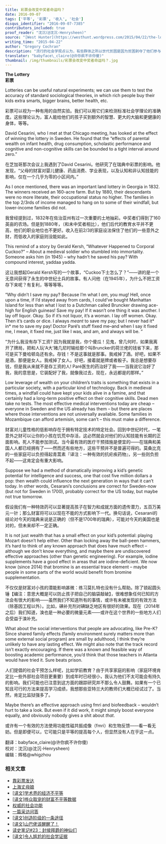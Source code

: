 ```yaml
---
title: 彩票会改变中奖者命运吗？
date: 2016-09-07
tags: ['平等', '彩票', '收入', '社会']
disqus_identifier: "2016-09-07-7385"
contributors_included: true
proof_reader: "沈沉(@沈沉-Henrysheen)"
source: "[West Hunter](https://westhunt.wordpress.com/2015/04/22/the-lottery/)"
writing_time: "2015-04-22"
author: "Gregory Cochran"
description: "流行的社会学观点认为，有些群体之所以世代贫困是因为贫困剥夺了他们参与社会竞争的能力，因而贫困会自动创造新的贫困，假如某种力量能将孩子们拉到同一条起跑线上，不平等便可消除，如果这种说法成立，那么彩票中奖大概是改变命运的最佳机会了，是这样吗？"
translator: "babyface\_claire(@许你疯不许你傻)"
thumbnail: /img/thumbnails/彩票会改变中奖者命运吗？.jpg
---
```


**The Lottery**  
**彩票**

Lotteries can be useful natural experiments; we can use them to test the accuracy of standard sociological theories, in which rich people buy their kids extra smarts, bigger brains, better health, etc.

彩票可以视为一种有用的自然实验。我们可以用它们来检测标准社会学理论的准确度。这些理论认为，富人能给他们的孩子买到额外的智慧、更大的大脑和更健康的身体，等等。

David Cesarini, who I met at that Chicago meeting, has looked at the effect of winning the lottery in Sweden. He found that the “effects of parental wealth on infant health, drug consumption, scholastic performance and cognitive and non-cognitive skills can be bounded to a tight interval around zero.”

在芝加哥那次会议上我遇到了David Cesarini。他研究了在瑞典中彩票的影响。他发现，“父母的财富对婴儿健康、药品消费、学业表现，以及认知和非认知技能的影响，仅在一个几乎为零的小区间内。”

As I once mentioned, there was an important land lottery in Georgia in 1832. The winners received an 160-acre farm. But by 1880, their descendants were no more literate, their occupational status no higher. The families in the top 2/3rds of income managed to hang on to some of their windfall, but lower-income families did not.

我曾经提到过，1832年在佐治亚州有过一次重要的土地抽彩。中奖者们得到了160英亩的农场。但是到1880年，（和未中奖者相比），他们后代的教育水平并不更高，他们的职业地位也不更好。收入在前2/3的家庭设法保住了他们的一些意外之财，而低收入的家庭则没能如此。

This remind of a story by Gerald Kersh, “Whatever Happened to Corporal Cuckoo?” – About a medieval soldier who stumbled into immortality. Someone asks him (in 1945) – why hadn’t he saved his pay? With compound interest, yaddaa yadda.

这让我想起Gerald Kersh写的一个故事，“Cuckoo下士怎么了？”——讲的是一个无意间获得了永生的中世纪士兵的故事。有人问他（在1945年），为什么不把工资存下来呢？有复利，等等等等。

“Why didn’t I save my pay? Because I’m what I *am*, you mug! Hell, once upon a time, if I’d stayed away from cards, I could’ve bought Manhattan Island for less than what I lost to a Dutchman called Bruncker drawing ace-high for English guineas! Save my pay! If it wasn’t one thing it was another. I lay off liquor. Okay. So if it’s not liquor, it’s a woman. I lay off women. Okay. Then it’s cards or dice. I always *meant* to save my pay; but I never had it* in* me to save my pay! Doctor Paré’s stuff fixed me–and when I say it fixed me, I mean, it fixed me, just like I was, and am, and always will be. ”

“为什么我没有存下工资? 因为我就是我，你个傻瓜！见鬼，曾几何时，如果我离开了牌局，把和人玩‘A大’赌几尼时输给那个叫Bruncker的荷兰佬的钱省下来，那可是买下曼哈顿岛还有余。存钱！不是这事就是那事。我戒掉了酒。好吧，如果不是酒，那便是女人。我戒掉了女人。好吧，接着就是牌或者骰子。我总是想要存钱，但是我从来就不是存工资的人! Paré医生的药治好了我——当我说它治好了我，我的意思是，它装配好了我，就像我过去，现在，永远都是的那样。”

Low leverage of wealth on your children’s traits is something that exists in a particular society, with a particular kind of technology. Back in medieval times, a windfall could have kept your kids alive in a famine, and that certainly had a long-term positive effect on their cognitive skills. Dead men take no tests. The most effective medical interventions today are cheap – everyone in Sweden and the US already has them – but there are places where those interventions are not universally available. Some families in Mozambique can afford artemisin, some can’t – this must make a difference.

财富对儿童性格的低影响存在于拥有特定技术的特定社会。回到中世纪时代，一笔意外之财可以让你的小孩在饥荒中存活，这必然就会对他们的认知技能有长期的正面影响。死人不能参加测试。当今最有效的医疗干预措施是便宜的——在瑞典和美国人人都已经拥有了——然而还有些地方，这些干预并不是普遍可得的。莫桑比克的一些家庭可以负担得起青蒿素『译注：一种有效的抗疟疾药物』，另一些则负担不起——这肯定会有重大影响。

Suppose we had a method of dramatically improving a kid’s genetic potential for intelligence and success, one that cost five million dollars a pop: then wealth could influence the next generation in ways that it can’t today. In other words, Cesarani’s conclusions are correct for Sweden-now (but not for Sweden in 1700), probably correct for the US today, but maybe not true tomorrow.

假设我们有一种特效药可以显著提高孩子在智力和成就方面的遗传潜力，五百万美元一针；那么财富将可以以现在不能的方式影响下一代。换句话说，Cesarani的结论对今天的瑞典来说是正确的（但不是1700年的瑞典），可能对今天的美国也是对的，但未来却不一定正确。

It is not just wealth that has a small effect on your kid’s potential: playing Mozart doesn’t help either. Other than locking away the ball-peen hammers, it’s hard to think of any known approach that does have much effect – although we don’t know everything, and maybe there are undiscovered effective approaches (other than genetic engineering). For example, iodine supplements have a good effect in areas that are iodine-deficient. We now know (since 2014) that bromine is an essential trace element – maybe people in some parts of the world would benefit from bromine supplementation.

不仅仅是财富对小孩的潜能影响甚微：练习莫扎特也没有什么帮助。除了锁起圆头锤【编注：意思大概是可以防止孩子把自己的脑袋敲破】，很难想象任何已知的方法会有很大的影响——虽然我们不知道所有的事情，或许有未被发现的有效方法（除基因工程以外）。比如，碘补充剂对碘缺乏地区有很好的效果。现在（2014年之后）我们知道，溴也是一种必要的微量元素——或许在这个世界的一些地方人们会受益于溴补充。

What about the social interventions that people are advocating, like Pre-K? Since shared family effects (family environment surely matters more than some external social program) are small by adulthood, I think they’re unlikely to have any lasting effect. We might also note that the track record isn’t exactly encouraging. If there was a known and feasible way of boosting academic performance, you’d think that those teachers in Atlanta would have tried it. Sure beats prison.

人们提倡的社会干预怎么样呢，比如学前教育？由于共享家庭的影响（家庭环境肯定比一些外部社会项目更重要）到成年时已经很小，我认为他们不太可能会有持久的影响。我们可能也已注意到这方面的跟踪研究并不那么令人鼓舞。如果有一个已知且可行的方法来提高学习成绩，我想那些亚特兰大的教师们大概已经试过了。当然，肯定比监狱强多了。

Maybe there’s an effective approach using fmri and biofeedback – wouldn’t hurt to take a look. But even if it did work, it might simply boost everyone equally, and obviously nobody gives a shit about *that*.

或许有一个有效的方法使用功能性磁共振成像（fmri）和生物反馈——看一看无妨。但是即便可以，它可能只是平等的提高每个人，但显然没有人在乎这一点。


翻译：babyface\_claire(@许你疯不许你傻)  
校对：沈沉(@沈沉-Henrysheen)  
编辑：辉格@whigzhou


### 相关文章

* [靠彩票发达](https://headsalon.org/archives/7191.html "靠彩票发达")
* [上海丈母娘](https://headsalon.org/archives/7046.html "上海丈母娘")
* [[译文]学术界的经济不平等](https://headsalon.org/archives/6196.html "[译文]学术界的经济不平等")
* [[译文]哗众取宠的财富不平等数据](https://headsalon.org/archives/5777.html "[译文]哗众取宠的财富不平等数据")
* [权威的社会功能](https://headsalon.org/archives/7825.html "权威的社会功能")
* [一篇采访问答](https://headsalon.org/archives/7586.html "一篇采访问答")
* [[译文]创造阶级的一条途径](https://headsalon.org/archives/7528.html "[译文]创造阶级的一条途径")
* [[译文]山巴佬该醒醒了！](https://headsalon.org/archives/7515.html "[译文]山巴佬该醒醒了！")
* [读史笔记#23：封侯拜爵的神仙们](https://headsalon.org/archives/7495.html "读史笔记#23：封侯拜爵的神仙们")
* [[译文]令人尴尬的社会学证据](https://headsalon.org/archives/7481.html "[译文]令人尴尬的社会学证据")
